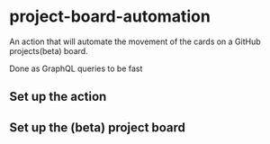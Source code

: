 
# project-board-automation

An action that will automate the movement of the cards on a GitHub projects(beta) board.

Done as GraphQL queries to be fast

## Set up the action

## Set up the (beta) project board
